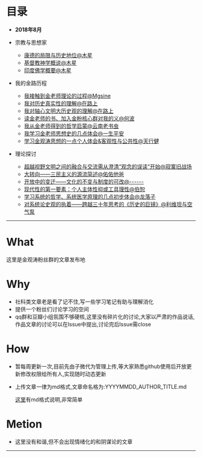 # 目录
- **2018年8月**
* 宗教与思想家
  * [康德的局限与历史地位@木星](201808/20180802_Muxing_Kant.md)
  * [基督教神学概说@木星](201808/20180803_MuXing_Christianity.md)
  * [印度佛学概要@木星](201808/20180803_MuXing_IndiaBuddhism.md)

* 我的金路历程
  * [我接触到金老师理论的过程@Mgsine](201808/20180804_Mgsine_Myjgt.md)
  * [我对历史真实性的理解@在路上](201808/20180804_ZaiLuSang_Wdlszsxdlj.md)
  * [我对轴心文明大历史观的理解@在路上](201808/20180806_ZailuSang_Wdzxwmdlsg.md)
  * [读金老师的书、加入金粉核心群对我的义@何波](201808/20180804_HeBo_Jrjfq.md)
  * [我从金老师得到的哲学启蒙@云南老书虫](201808/20180804_YNLSC_MyJgtPhilosophy.md)
  * [我学习金老师思想史的几点体会@一生平安](201808/20180806_YSPA_MyJgt.md)
  * [学习金观涛思想的一点个人体会&客观性与公共性@天行健](201808/20180808_TXJ_MYJGT.md)
* 理论探讨
    * [超越视野文明之间的融合与交流需从澄清“观念的误读”开始@寂寞旧战场](201808/20180803_Jmjzc_LAW.md)
    * [大转向——三民主义的源流简述@佑佑他爸](201808/20180804_YYTB_SMZY.md)
    * [开放中的变迁——文化的不变与制度的可改@------](201808/20180804_GangGang_CultureChange.md)
    * [现代性的第一要素：个人主体性抑或工具理性@伯恕](201808/20180804_BoSu_ModrenNO1.md)
    * [学习系统的哲学、系统医学原理的几点初步体会@龙落子](201808/20180806_LongLuoZ_ZXYX.md)
    * [对系统论史观的执着——跨越三十年思考的《历史的巨镜》@利维坦与空气泵](201808/20180806_LiWeiTanAir_XiTongSiGuan.md)
---
# What
这里是金观涛粉丝群的文章发布地

# Why
* 社科类文章老是看了记不住,写一些学习笔记有助与理解消化
* 提供一个粉丝们讨论学习的空间
* qq群和豆瓣小组氛围不够硬核,这里没有碎片化的讨论,大家以严肃的作品说话,作品文章的讨论可以在Issue中提出,讨论完后Issue需close

# How
* 暂每周更新一次,目前先由子微代为管理上传,等大家熟悉github使用后开放更新修改权限给所有人,实现随时动态更新
* 上传文章一律为md格式,文章命名格为:YYYYMMDD_AUTHOR_TITLE.md

  [这里](https://www.jianshu.com/p/191d1e21f7ed)有md格式说明,非常简单

# Metion
* 这里没有和谐,但不会出现情绪化的和阴谋论的文章
---
